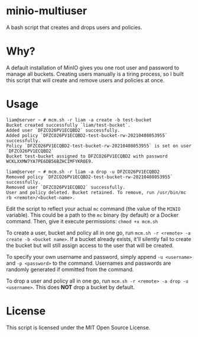 # minio-multiuser

A bash script that creates and drops users and policies.

# Why?

A default installation of MinIO gives you one root user and password to manage all buckets. Creating users manually is a tiring process, so I built this script that will create and remove users and policies at once.

# Usage

```
liam@server ~ # mcm.sh -r liam -a create -b test-bucket
Bucket created successfully `liam/test-bucket`.
Added user `DFZCO26PV1ECQBD2` successfully.
Added policy `DFZCO26PV1ECQBD2-test-bucket-rw-20210408053955` successfully.
Policy `DFZCO26PV1ECQBD2-test-bucket-rw-20210408053955` is set on user `DFZCO26PV1ECQBD2`
Bucket test-bucket assigned to DFZCO26PV1ECQBD2 with password WCKLXXMW7YA7PE6DB56BZHCIMFYKR0E9.

liam@server ~ # mcm.sh -r liam -a drop -u DFZCO26PV1ECQBD2
Removed policy `DFZCO26PV1ECQBD2-test-bucket-rw-20210408053955` successfully.
Removed user `DFZCO26PV1ECQBD2` successfully.
User and policy deleted. Bucket retained. To remove, run /usr/bin/mc rb <remote>/<bucket-name>.
```

Edit the script to reflect your actual `mc` command (the value of the `MINIO` variable). This could be a path to the `mc` binary (by default) or a Docker command. Then, give it execute permissions: `chmod +x mcm.sh`

To create a user, bucket and policy all in one go, run `mcm.sh -r <remote> -a create -b <bucket name>`. If a bucket already exists, it'll silently fail to create the bucket but will still assign access to the user that will be created.

To specify your own username and password, simply append `-u <username>` and `-p <password>` to the command. Usernames and passwords are randomly generated if ommitted from the command.

To drop a user and policy all in one go, run `mcm.sh -r <remote> -a drop -u <username>`. This does **NOT** drop a bucket by default.

# License

This script is licensed under the MIT Open Source License.
